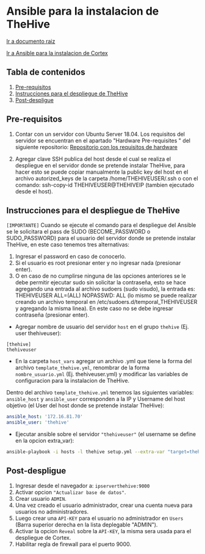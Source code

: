 # Ansible para la instalacion de TheHive

[Ir a documento raiz](https://gitlab.unc.edu.ar/csirt/csirt-docs/tree/master#csirt-docs)

[Ir a Ansible para la instalacion de Cortex](https://gitlab.unc.edu.ar/csirt/thehive-cortex-ansible/tree/master/cortex-ansible#ansible-para-la-instalacion-de-cortex)

## Tabla de contenidos

1. [Pre-requisitos](#pre-requisitos)
2. [Instrucciones para el despliegue de TheHive](#instrucciones-para-el-despliegue-de-thehive)
3. [Post-despligue](#post-despligue)


## Pre-requisitos

1. Contar con un servidor con Ubuntu Server 18.04. Los requisitos del servidor se encuentran en el apartado "Hardware Pre-requisites
" del siguiente repositorio: 
   [Repositorio con los requisitos de hardware](https://github.com/TheHive-Project/TheHiveDocs)

2. Agregar clave SSH publica del host desde el cual se realiza el despliegue en el servidor donde se pretende instalar TheHive, para hacer esto se puede copiar manualmente la public key del host en el archivo autorized_keys de la carpeta /home/THEHIVEUSER/.ssh o con el comando: ssh-copy-id THEHIVEUSER@THEHIVEIP (tambien ejecutado desde el host).


## Instrucciones para el despliegue de TheHive


    
`[IMPORTANTE]` Cuando se ejecute el comando para el despliegue del Ansible se le solicitara el pass de SUDO (BECOME_PASSWORD o SUDO_PASSWORD) para el usuario del servidor donde se pretende instalar TheHive, en este caso tenemos tres alternativas:
1. Ingresar el password en caso de conocerlo.
2. Si el usuario es root presionar enter y no ingresar nada (presionar enter).
3. O en caso de no cumplirse ninguna de las opciones anteriores se le debe permitir ejecutar sudo sin solicitar la contraseña, esto se hace agregando una entrada al archivo sudoers (sudo visudo), la entrada es: THEHIVEUSER ALL=(ALL) NOPASSWD: ALL (lo mismo se puede realizar creando un archivo temporal en /etc/sudoers.d/temporal_THEHIVEUSER y agregando la misma linea). En este caso no se debe ingresar contraseña (presionar enter). 

*  Agregar nombre de usuario del servidor `host` en el grupo `thehive` (Ej. user thehiveuser):

```
[thehive]
thehiveuser
```
    
* En la carpeta `host_vars` agregar un archivo .yml que tiene la forma del archivo `template_thehive.yml`, renombrar de la forma `nombre_usuario.yml`
(Ej. thehiveuser.yml) y modificar las variables de configuracion para la instalacion de TheHive.


 Dentro del archivo `template_thehive.yml` tenemos las siguientes variables:  `ansible_host` y `ansible_user` corresponden a la IP y Username del host objetivo (el User del host donde se pretende instalar TheHive):
 
```yaml
ansible_host: '172.16.81.70'
ansible_user: 'thehive'
```

*   Ejecutar ansible sobre el servidor `"thehiveuser"` (el username se define en la opcion extra_var):

```bash
ansible-playbook -i hosts -l thehive setup.yml --extra-var "target=thehiveuser" --ask-become-pass
```

## Post-despligue

1.  Ingresar desde el navegador a: `ipserverthehive:9000`
2.  Activar opcion `"Actualizar base de datos"`.
3.  Crear usuario `ADMIN`.
4.  Una vez creado el usuario administrador, crear una cuenta nueva para usuarios no administradores.
5.  Luego crear una `API-KEY` para el usuario no administrador en `Users` (Barra superior derecha en la lista deplegable "ADMIN").
6.  Activar la opcion `Reveal` sobre la `API-KEY`, la misma sera usada para el despliegue de Cortex.
7. Habilitar regla de firewall para el puerto 9000.















